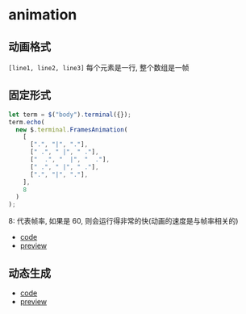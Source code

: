 # animation

## 动画格式

`[line1, line2, line3]` 每个元素是一行, 整个数组是一帧

## 固定形式

```js
let term = $("body").terminal({});
term.echo(
  new $.terminal.FramesAnimation(
    [
      [".", "|", "."],
      [" .", " |", " ."],
      ["  .", "  |", "  ."],
      [" .", " |", " ."],
      [".", "|", "."],
    ],
    8
  )
);
```

8: 代表帧率, 如果是 60, 则会运行得非常的快(动画的速度是与帧率相关的)

- <a class="GitHub Repos" href="../example/animation/static-anim/js/main.js">code</a>
- <a class="GitHub pages" href="../example/animation/static-anim/index.html">preview</a>

## 动态生成

- <a class="GitHub Repos" href="../example/animation/dynamic-anim/js/main.js">code</a>
- <a class="GitHub Pages" href="../example/animation/dynamic-anim/index.html">preview</a>
